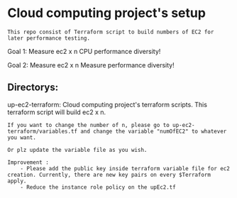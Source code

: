 # Cloud computing project's setup 

  `This repo consist of Terraform script to build numbers of EC2 for later performance testing.`

Goal 1: Measure ec2 x n CPU performance diversity!

Goal 2: Measure ec2 x n Measure performance diversity!
## Directorys:
up-ec2-terraform: Cloud computing project's terraform scripts. This terraform script will build ec2 x n.

`If you want to change the number of n, please go to up-ec2-terraform/variables.tf and change the variable "numOfEC2" to whatever you want.`

`Or plz update the variable file as you wish.`

    Improvement : 
        - Please add the public key inside terraform variable file for ec2 creation. Currently, there are new key pairs on every $Terraform apply.
        - Reduce the instance role policy on the upEc2.tf
    
